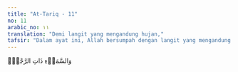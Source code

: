 ```yaml
---
title: "At-Tariq - 11"
no: 11
arabic_no: ١١
translation: "Demi langit yang mengandung hujan,"
tafsir: "Dalam ayat ini, Allah bersumpah dengan langit yang mengandung hujan yang sangat diharapkan manusia, karena hujanlah yang menjadikan tanah tandus menjadi subur, yang membuat makhluk yang berada di bumi hidup dan yang menjadikan udara panas menjadi sejuk."
---
```


وَالسَّمَاۤءِ ذَاتِ الرَّجْعِۙ 
